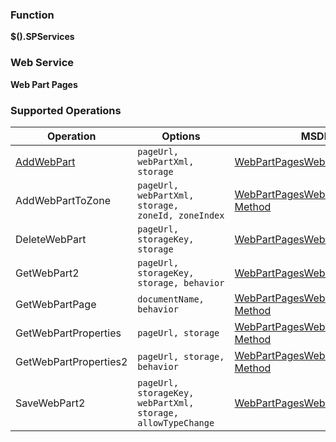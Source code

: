 ### Function

**$().SPServices**

### Web Service

**Web Part Pages**

### Supported Operations

| Operation | Options | MSDN Documentation | Introduced |
| --------- | ------- | ------------------ | ---------- |
| [AddWebPart](/docs/core/api/WebPartPages.AddWebPart) | `pageUrl, webPartXml, storage` | [WebPartPagesWebService.AddWebPart Method](http://msdn.microsoft.com/en-us/library/ms774670.aspx) | [0.5.0](http://spservices.codeplex.com/Release/ProjectReleases.aspx?ReleaseId=34865) |
| AddWebPartToZone | `pageUrl, webPartXml, storage, zoneId, zoneIndex` | [WebPartPagesWebService.AddWebPartToZone Method](http://msdn.microsoft.com/en-us/library/aa979720(v=office.12).aspx) |  [0.7.2](http://spservices.codeplex.com/releases/view/81401) |
| DeleteWebPart | `pageUrl, storageKey, storage ` | [WebPartPagesWebService.DeleteWebPart Method](http://msdn.microsoft.com/en-us/library/ms774622(v=office.12).aspx)  | [2014.02](https://spservices.codeplex.com/releases/view/119578) |
| GetWebPart2 | `pageUrl, storageKey, storage, behavior` | [WebPartPagesWebService.GetWebPart2 Method](http://msdn.microsoft.com/en-us/library/aa979489.aspx) | [0.2.8](http://spservices.codeplex.com/Release/ProjectReleases.aspx?ReleaseId=32071) |
| GetWebPartPage | `documentName, behavior` | [WebPartPagesWebService.GetWebPartPage Method](http://msdn.microsoft.com/en-us/library/ms772651.aspx) | [0.2.8](http://spservices.codeplex.com/Release/ProjectReleases.aspx?ReleaseId=32071) |
| GetWebPartProperties | `pageUrl, storage` | [WebPartPagesWebService.GetWebPartProperties Method](http://msdn.microsoft.com/en-us/library/ms772724.aspx) | [0.4.5](http://spservices.codeplex.com/Release/ProjectReleases.aspx?ReleaseId=35706) |
| GetWebPartProperties2 | `pageUrl, storage, behavior` | [WebPartPagesWebService.GetWebPartProperties2 Method](http://msdn.microsoft.com/en-us/library/aa979659.aspx) | [0.2.8](http://spservices.codeplex.com/Release/ProjectReleases.aspx?ReleaseId=32071) |
| SaveWebPart2 | `pageUrl, storageKey, webPartXml, storage, allowTypeChange` | [WebPartPagesWebService.SaveWebPart2 Method](http://msdn.microsoft.com/en-us/library/ms774675(v=office.12).aspx) | [2014.02](https://spservices.codeplex.com/releases/view/119578) |